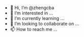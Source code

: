 - 👋 Hi, I’m @zhengcba
- 👀 I’m interested in ...
- 🌱 I’m currently learning ...
- 💞️ I’m looking to collaborate on ...
- 📫 How to reach me ...

<!---
zhengcba/zhengcba is a ✨ special ✨ repository because its `README.md` (this file) appears on your GitHub profile.
You can click the Preview link to take a look at your changes.
--->
